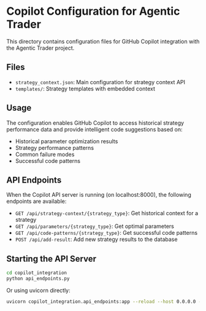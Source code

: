 # Copilot Configuration for Agentic Trader

This directory contains configuration files for GitHub Copilot integration with the Agentic Trader project.

## Files

- `strategy_context.json`: Main configuration for strategy context API
- `templates/`: Strategy templates with embedded context

## Usage

The configuration enables GitHub Copilot to access historical strategy performance data and provide intelligent code suggestions based on:

- Historical parameter optimization results
- Strategy performance patterns
- Common failure modes
- Successful code patterns

## API Endpoints

When the Copilot API server is running (on localhost:8000), the following endpoints are available:

- `GET /api/strategy-context/{strategy_type}`: Get historical context for a strategy
- `GET /api/parameters/{strategy_type}`: Get optimal parameters  
- `GET /api/code-patterns/{strategy_type}`: Get successful code patterns
- `POST /api/add-result`: Add new strategy results to the database

## Starting the API Server

```bash
cd copilot_integration
python api_endpoints.py
```

Or using uvicorn directly:

```bash
uvicorn copilot_integration.api_endpoints:app --reload --host 0.0.0.0 --port 8000
```
